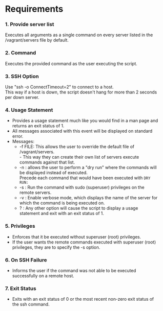 # Requirements
### 1. Provide server list
Executes all arguments as a single command on every server listed in the /vagrant/servers file by default.

### 2. Command
Executes the provided command as the user executing the script.

### 3. SSH Option
Use "ssh -o ConnectTimeout=2" to connect to a host. </br>
This way if a host is down, the script doesn't hang for more than 2 seconds per down server.

### 4. Usage Statement
* Provides a usage statement much like you would find in a man page and returns an exit status of 1. 
* All messages associated with this event will be displayed on standard error.
* Messages:
  * -f FILE: This allows the user to override the default file of /vagrant/servers. </br>
             - This way they can create their own list of servers execute commands against that list.
  * -n     : allows the user to perform a "dry run" where the commands will be displayed instead of executed.  </br>
              Precede each command that would have been executed with `DRY RUN:`
  * -s     : Run the command with sudo (superuser) privileges on the remote servers.    
  * -v     : Enable verbose mode, which displays the name of the server for which the command is being executed on.
  * ?      : Any other option will cause the script to display a usage statement and exit with an exit status of 1.

### 5. Privileges
* Enforces that it be executed without superuser (root) privileges. 
* If the user wants the remote commands executed with superuser (root) privileges, they are to specify the -s option.

### 6. On SSH Failure
* Informs the user if the command was not able to be executed successfully on a remote host.

### 7. Exit Status
* Exits with an exit status of 0 or the most recent non-zero exit status of the ssh command.
